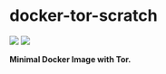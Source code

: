 # docker-tor-scratch
[![](https://images.microbadger.com/badges/image/torosio/tor-scratch.svg)](https://microbadger.com/images/torosio/tor-scratch "Get your own image badge on microbadger.com") [![](https://images.microbadger.com/badges/version/torosio/tor-scratch.svg)](https://microbadger.com/images/torosio/tor-scratch "Get your own version badge on microbadger.com")

**Minimal Docker Image with Tor.**

